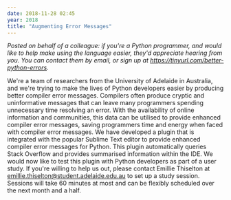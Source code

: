 ```yaml
---
date: 2018-11-28 02:45
year: 2018
title: "Augmenting Error Messages"
---
```


*Posted on behalf of a colleague: if you're a Python programmer, and would like to help make using the language easier, they'd appreciate hearing from you.  You can contact them by email, or sign up at <https://tinyurl.com/better-python-errors>.*

We're a team of researchers from the University of Adelaide in Australia, and
we're trying to make the lives of Python developers easier by producing better
compiler error messages. Compilers often produce cryptic and uninformative
messages that can leave many programmers spending unnecessary time resolving an
error. With the availability of online information and communities, this data
can be utilised to provide enhanced compiler error messages, saving programmers
time and energy when faced with compiler error messages. We have developed a
plugin that is integrated with the popular Sublime Text editor to provide
enhanced compiler error messages for Python. This plugin automatically queries
Stack Overflow and provides summarised information within the IDE. We would now
like to test this plugin with Python developers as part of a user study. If
you're willing to help us out, please contact Emillie Thiselton at
[emillie.thiselton@student.adelaide.edu.au](mailto:emillie.thiselton@student.adelaide.edu.au)
to set up a study session. Sessions will take 60 minutes at most and can be
flexibly scheduled over the next month and a half.
